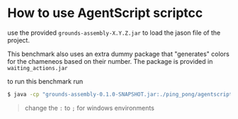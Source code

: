 # How to use AgentScript scriptcc

use the provided `grounds-assembly-X.Y.Z.jar` to load the jason file of the project.

This benchmark also uses an extra dummy package that "generates" colors for the chameneos based on their number. The package is provided in `waiting_actions.jar`

to run this benchmark run 

```bash
$ java -cp "grounds-assembly-0.1.0-SNAPSHOT.jar:./ping_pong/agentscript/waiting_actions.jar" scriptcc.Main ./ping_pong/agentscript/input.json
```

> change the `:` to `;` for windows environments
